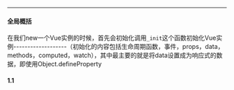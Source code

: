 ### 

------

#### 全局概括

在我们new一个Vue实例的时候，首先会初始化调用`_init`这个函数初始化Vue实例-------------------（初始化的内容包括生命周期函数，事件，props，data，methods，computed，watch），其中最主要的就是将data设置成为响应式的数据，即使用Object.defineProperty



#### 1.1

